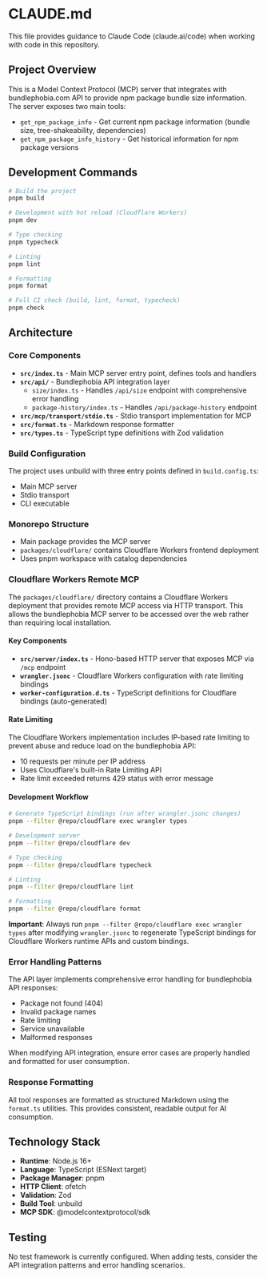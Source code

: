 # CLAUDE.md

This file provides guidance to Claude Code (claude.ai/code) when working with code in this repository.

## Project Overview

This is a Model Context Protocol (MCP) server that integrates with bundlephobia.com API to provide npm package bundle size information. The server exposes two main tools:

- `get_npm_package_info` - Get current npm package information (bundle size, tree-shakeability, dependencies)
- `get_npm_package_info_history` - Get historical information for npm package versions

## Development Commands

```bash
# Build the project
pnpm build

# Development with hot reload (Cloudflare Workers)
pnpm dev

# Type checking
pnpm typecheck

# Linting
pnpm lint

# Formatting
pnpm format

# Full CI check (build, lint, format, typecheck)
pnpm check
```

## Architecture

### Core Components

- **`src/index.ts`** - Main MCP server entry point, defines tools and handlers
- **`src/api/`** - Bundlephobia API integration layer
  - `size/index.ts` - Handles `/api/size` endpoint with comprehensive error handling
  - `package-history/index.ts` - Handles `/api/package-history` endpoint
- **`src/mcp/transport/stdio.ts`** - Stdio transport implementation for MCP
- **`src/format.ts`** - Markdown response formatter
- **`src/types.ts`** - TypeScript type definitions with Zod validation

### Build Configuration

The project uses unbuild with three entry points defined in `build.config.ts`:

- Main MCP server
- Stdio transport
- CLI executable

### Monorepo Structure

- Main package provides the MCP server
- `packages/cloudflare/` contains Cloudflare Workers frontend deployment
- Uses pnpm workspace with catalog dependencies

### Cloudflare Workers Remote MCP

The `packages/cloudflare/` directory contains a Cloudflare Workers deployment that provides remote MCP access via HTTP transport. This allows the bundlephobia MCP server to be accessed over the web rather than requiring local installation.

#### Key Components

- **`src/server/index.ts`** - Hono-based HTTP server that exposes MCP via `/mcp` endpoint
- **`wrangler.jsonc`** - Cloudflare Workers configuration with rate limiting bindings
- **`worker-configuration.d.ts`** - TypeScript definitions for Cloudflare bindings (auto-generated)

#### Rate Limiting

The Cloudflare Workers implementation includes IP-based rate limiting to prevent abuse and reduce load on the bundlephobia API:

- 10 requests per minute per IP address
- Uses Cloudflare's built-in Rate Limiting API
- Rate limit exceeded returns 429 status with error message

#### Development Workflow

```bash
# Generate TypeScript bindings (run after wrangler.jsonc changes)
pnpm --filter @repo/cloudflare exec wrangler types

# Development server
pnpm --filter @repo/cloudflare dev

# Type checking
pnpm --filter @repo/cloudflare typecheck

# Linting
pnpm --filter @repo/cloudflare lint

# Formatting
pnpm --filter @repo/cloudflare format
```

**Important**: Always run `pnpm --filter @repo/cloudflare exec wrangler types` after modifying `wrangler.jsonc` to regenerate TypeScript bindings for Cloudflare Workers runtime APIs and custom bindings.

### Error Handling Patterns

The API layer implements comprehensive error handling for bundlephobia API responses:

- Package not found (404)
- Invalid package names
- Rate limiting
- Service unavailable
- Malformed responses

When modifying API integration, ensure error cases are properly handled and formatted for user consumption.

### Response Formatting

All tool responses are formatted as structured Markdown using the `format.ts` utilities. This provides consistent, readable output for AI consumption.

## Technology Stack

- **Runtime**: Node.js 16+
- **Language**: TypeScript (ESNext target)
- **Package Manager**: pnpm
- **HTTP Client**: ofetch
- **Validation**: Zod
- **Build Tool**: unbuild
- **MCP SDK**: @modelcontextprotocol/sdk

## Testing

No test framework is currently configured. When adding tests, consider the API integration patterns and error handling scenarios.
